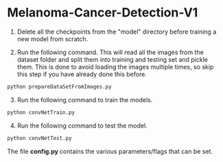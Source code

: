 # Melanoma-Cancer-Detection-V1


1) Delete all the checkpoints from the "model" directory before training a new model from scratch.

2) Run the following command. This will read all the images from the dataset folder and split them into training and testing set and pickle them. This is done to avoid loading the images multiple times, so skip this step if you have already done this before.
```python
python prepareDataSetFromImages.py 
```

3) Run the following command to train the models. 
```python
python convNetTrain.py
```

4) Run the following command to test the model.
```python
python convNetTest.py 
```

The file <b> config.py </b> contains the various parameters/flags that can be set.
